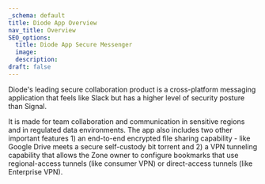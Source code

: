 ```yaml
---
_schema: default
title: Diode App Overview
nav_title: Overview
SEO_options:
  title: Diode App Secure Messenger
  image:
  description:
draft: false
---
```

Diode's leading secure collaboration product is a cross-platform messaging application that feels like Slack but has a higher level of security posture than Signal.

It is made for team collaboration and communication in sensitive regions and in regulated data environments. The app also includes two other important features 1) an end-to-end encrypted file sharing capability - like Google Drive meets a secure self-custody bit torrent and 2) a VPN tunneling capability that allows the Zone owner to configure bookmarks that use regional-access tunnels (like consumer VPN) or direct-access tunnels (like Enterprise VPN).